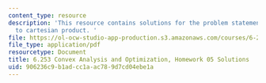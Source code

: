 ```yaml
---
content_type: resource
description: 'This resource contains solutions for the problem statements related
  to cartesian product. '
file: https://ol-ocw-studio-app-production.s3.amazonaws.com/courses/6-253-convex-analysis-and-optimization-spring-2012/906236c9b1adcc1aac789d7cd04ebe1a_MIT6_253S12_hw05_sol.pdf
file_type: application/pdf
resourcetype: Document
title: 6.253 Convex Analysis and Optimization, Homework 05 Solutions
uid: 906236c9-b1ad-cc1a-ac78-9d7cd04ebe1a
---
```

